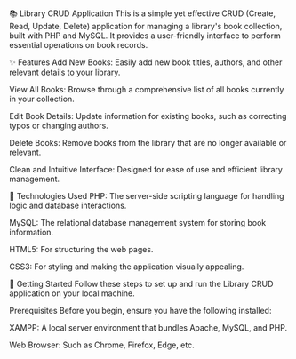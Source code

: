 📚 Library CRUD Application
This is a simple yet effective CRUD (Create, Read, Update, Delete) application for managing a library's book collection, built with PHP and MySQL. It provides a user-friendly interface to perform essential operations on book records.

✨ Features
Add New Books: Easily add new book titles, authors, and other relevant details to your library.

View All Books: Browse through a comprehensive list of all books currently in your collection.

Edit Book Details: Update information for existing books, such as correcting typos or changing authors.

Delete Books: Remove books from the library that are no longer available or relevant.

Clean and Intuitive Interface: Designed for ease of use and efficient library management.

🚀 Technologies Used
PHP: The server-side scripting language for handling logic and database interactions.

MySQL: The relational database management system for storing book information.

HTML5: For structuring the web pages.

CSS3: For styling and making the application visually appealing.

📖 Getting Started
Follow these steps to set up and run the Library CRUD application on your local machine.

Prerequisites
Before you begin, ensure you have the following installed:

XAMPP: A local server environment that bundles Apache, MySQL, and PHP.

Web Browser: Such as Chrome, Firefox, Edge, etc.
